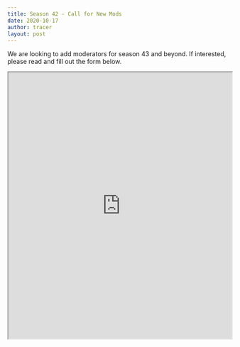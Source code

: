 ```yaml
---
title: Season 42 - Call for New Mods
date: 2020-10-17
author: tracer
layout: post
---
```

We are looking to add moderators for season 43 and beyond. If interested, please read and fill out the form below.

<iframe src="https://docs.google.com/forms/d/e/1FAIpQLSfHYL3ZJ8ayYy6mlbiQwBAoZzyMAAzPJYDx8cBOhg4mc2gMhg/viewform?embedded=true" width="100%" height="600">Loading…</iframe>